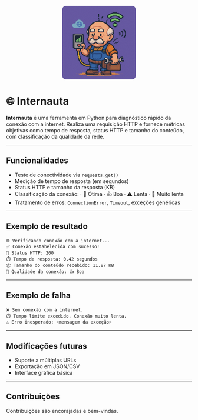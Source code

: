 <p align="center">
  <img src="https://github.com/ArturMaia/Internauta/blob/main/TecnicoNet.png" alt="Net" style="width: 200px; border-radius: 10px;">
</p>

# 🌐 Internauta

**Internauta** é uma ferramenta em Python para diagnóstico rápido da conexão com a internet. Realiza uma requisição HTTP e fornece métricas objetivas como tempo de resposta, status HTTP e tamanho do conteúdo, com classificação da qualidade da rede.

---

## Funcionalidades

- Teste de conectividade via `requests.get()`
- Medição de tempo de resposta (em segundos)
- Status HTTP e tamanho da resposta (KB)
- Classificação da conexão:
 · 🚀 Ótima
 · 👍 Boa
 · ⚠️ Lenta
 · 🐢 Muito lenta
- Tratamento de erros: `ConnectionError`, `Timeout`, exceções genéricas

---

## Exemplo de resultado

```bash
🌐 Verificando conexão com a internet...
✅ Conexão estabelecida com sucesso!
🔁 Status HTTP: 200
⏱️ Tempo de resposta: 0.42 segundos
📦 Tamanho do conteúdo recebido: 11.87 KB
📶 Qualidade da conexão: 👍 Boa
````

---

## Exemplo de falha

```bash
❌ Sem conexão com a internet.
⏱️ Tempo limite excedido. Conexão muito lenta.
⚠️ Erro inesperado: <mensagem da exceção>
```

---

## Modificações futuras

* Suporte a múltiplas URLs
* Exportação em JSON/CSV
* Interface gráfica básica

---

## Contribuições

Contribuições são encorajadas e bem-vindas.
